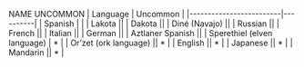NAME    UNCOMMON
| Language                | Uncommon |
|-------------------------|----------|
| Spanish                 |          |
| Lakota                  ||
| Dakota                  ||
| Diné (Navajo)           ||
| Russian                 ||
| French                  ||
| Italian                 ||
| German                  ||
| Aztlaner Spanish        ||
| Sperethiel (elven language) | * |
| Or’zet (ork language)   || * |
| English                 || * |
| Japanese                || * |
| Mandarin                || * |